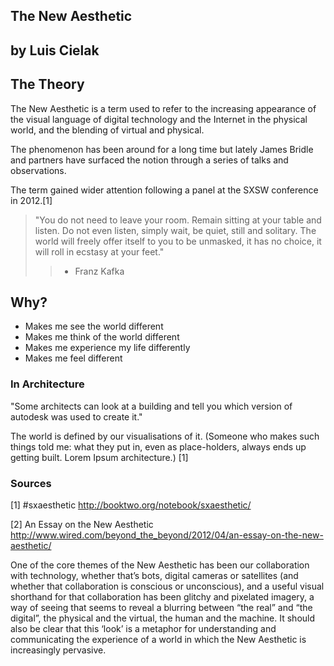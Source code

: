 ## The New Aesthetic
## by Luis Cielak


## The Theory

 The New Aesthetic is a term used to refer to the increasing appearance of the visual language of digital technology and the Internet in the physical world, and the blending of virtual and physical. 

 The phenomenon has been around for a long time but lately James Bridle and partners have surfaced the notion through a series of talks and observations. 

 The term gained wider attention following a panel at the SXSW conference in 2012.[1]


> "You do not need to leave your room. Remain sitting at your table and listen. 
> Do not even listen, simply wait, be quiet, still and solitary. The world will 
> freely offer itself to you to be unmasked, it has no choice, it will roll in 
> ecstasy at your feet."
>> - Franz Kafka

## Why?

- Makes me see the world different
- Makes me think of the world different
- Makes me experience my life differently
- Makes me feel different 



### In Architecture

"Some architects can look at a building and tell you which version of autodesk was used to create it." 

The world is defined by our visualisations of it. (Someone who makes such things told me: what they put in, even as place-holders, always ends up getting built. Lorem Ipsum architecture.) [1]


 ### Sources

 [1] #sxaesthetic http://booktwo.org/notebook/sxaesthetic/

 [2] An Essay on the New Aesthetic http://www.wired.com/beyond_the_beyond/2012/04/an-essay-on-the-new-aesthetic/


 One of the core themes of the New Aesthetic has been our collaboration with technology, whether that’s bots, digital cameras or satellites (and whether that collaboration is conscious or unconscious), and a useful visual shorthand for that collaboration has been glitchy and pixelated imagery, a way of seeing that seems to reveal a blurring between “the real” and “the digital”, the physical and the virtual, the human and the machine. It should also be clear that this ‘look’ is a metaphor for understanding and communicating the experience of a world in which the New Aesthetic is increasingly pervasive.